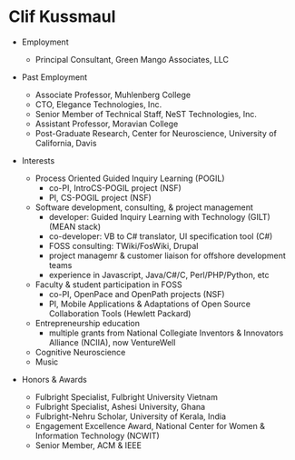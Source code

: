 # Clif Kussmaul

* Employment
  * Principal Consultant, Green Mango Associates, LLC
* Past Employment
  * Associate Professor, Muhlenberg College
  * CTO, Elegance Technologies, Inc.
  * Senior Member of Technical Staff, NeST Technologies, Inc.
  * Assistant Professor, Moravian College
  * Post-Graduate Research, Center for Neuroscience, University of California, Davis

* Interests
  * Process Oriented Guided Inquiry Learning (POGIL)
    * co-PI, IntroCS-POGIL project (NSF)
    * PI, CS-POGIL project (NSF)
  * Software development, consulting, & project management
    * developer: Guided Inquiry Learning with Technology (GILT) (MEAN stack)
    * co-developer: VB to C# translator, UI specification tool (C#)
    * FOSS consulting: TWiki/FosWiki, Drupal
    * project managemr & customer liaison for offshore development teams
    * experience in Javascript, Java/C#/C, Perl/PHP/Python, etc  
  * Faculty & student participation in FOSS
    * co-PI, OpenPace and OpenPath projects (NSF)
    * PI, Mobile Applications & Adaptations of Open Source Collaboration Tools (Hewlett Packard)
  * Entrepreneurship education
    * multiple grants from National Collegiate Inventors & Innovators Alliance (NCIIA), now VentureWell
  * Cognitive Neuroscience
  * Music

* Honors & Awards
  * Fulbright Specialist, Fulbright University Vietnam
  * Fulbright Specialist, Ashesi University, Ghana
  * Fulbright-Nehru Scholar, University of Kerala, India
  * Engagement Excellence Award, National Center for Women & Information Technology (NCWIT)
  * Senior Member, ACM & IEEE

<!--
**kussmaul/kussmaul** is a ✨ _special_ ✨ repository because its `README.md` (this file) appears on your GitHub profile.

Here are some ideas to get you started:

- 🔭 I’m currently working on ...
- 🌱 I’m currently learning ...
- 👯 I’m looking to collaborate on ...
- 🤔 I’m looking for help with ...
- 💬 Ask me about ...
- 📫 How to reach me: ...
- 😄 Pronouns: ...
- ⚡ Fun fact: ...
-->
